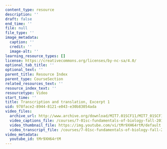 ```yaml
---
content_type: resource
description: ''
draft: false
end_time: ''
file: null
file_type: ''
image_metadata:
  caption: ''
  credit: ''
  image-alt: ''
learning_resource_types: []
license: https://creativecommons.org/licenses/by-nc-sa/4.0/
optional_tab_title: ''
optional_text: ''
parent_title: Resource Index
parent_type: CourseSection
related_resources_text: ''
resource_index_text: ''
resourcetype: Video
start_time: ''
title: Transcription and translation, Excerpt 1
uid: 978face2-8944-8121-e043-e30b83054ada
video_files:
  archive_url: http://www.archive.org/download/MIT7.01SCF11/MIT7_01SCF11_track16_300k.mp4
  video_captions_file: /courses/7-01sc-fundamentals-of-biology-fall-2011/e858671322ae593eaa658e7199407f86_tMr9XH64rtM.vtt
  video_thumbnail_file: https://img.youtube.com/vi/tMr9XH64rtM/default.jpg
  video_transcript_file: /courses/7-01sc-fundamentals-of-biology-fall-2011/150dbd0b7a7f3fb3367468fa2eecc6f1_tMr9XH64rtM.pdf
video_metadata:
  youtube_id: tMr9XH64rtM
---
```

